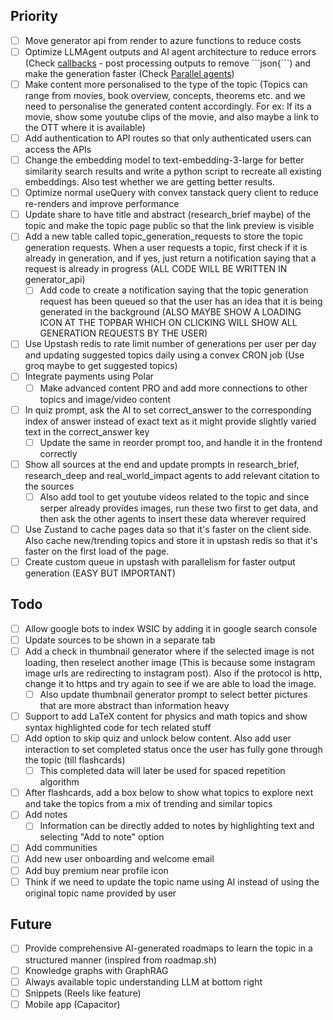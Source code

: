 ## Priority
- [ ] Move generator api from render to azure functions to reduce costs
- [ ] Optimize LLMAgent outputs and AI agent architecture to reduce errors (Check [callbacks](https://google.github.io/adk-docs/callbacks/types-of-callbacks/) - post processing outputs to remove \`\`\`json{\`\`\`) and make the generation faster (Check [Parallel agents](https://google.github.io/adk-docs/agents/multi-agents/#parallel-fan-outgather-pattern))
- [ ] Make content more personalised to the type of the topic (Topics can range from movies, book overview, concepts, theorems etc. and we need to personalise the generated content accordingly. For ex: If its a movie, show some youtube clips of the movie, and also maybe a link to the OTT where it is available)
- [ ] Add authentication to API routes so that only authenticated users can access the APIs
- [ ] Change the embedding model to text-embedding-3-large for better similarity search results and write a python script to recreate all existing embeddings. Also test whether we are getting better results.
- [ ] Optimize normal useQuery with convex tanstack query client to reduce re-renders and improve performance
- [ ] Update share to have title and abstract (research_brief maybe) of the topic and make the topic page public so that the link preview is visible
- [ ] Add a new table called topic_generation_requests to store the topic generation requests. When a user requests a topic, first check if it is already in generation, and if yes, just return a notification saying that a request is already in progress (ALL CODE WILL BE WRITTEN IN generator_api)
    - [ ] Add code to create a notification saying that the topic generation request has been queued so that the user has an idea that it is being generated in the background (ALSO MAYBE SHOW A LOADING ICON AT THE TOPBAR WHICH ON CLICKING WILL SHOW ALL GENERATION REQUESTS BY THE USER)
- [ ] Use Upstash redis to rate limit number of generations per user per day and updating suggested topics daily using a convex CRON job (Use groq maybe to get suggested topics)
- [ ] Integrate payments using Polar
    - [ ] Make advanced content PRO and add more connections to other topics and image/video content
- [ ] In quiz prompt, ask the AI to set correct_answer to the corresponding index of answer instead of exact text as it might provide slightly varied text in the correct_answer key
    - [ ] Update the same in reorder prompt too, and handle it in the frontend correctly
- [ ] Show all sources at the end and update prompts in research_brief, research_deep and real_world_impact agents to add relevant citation to the sources
    - [ ] Also add tool to get youtube videos related to the topic and since serper already provides images, run these two first to get data, and then ask the other agents to insert these data wherever required
- [ ] Use Zustand to cache pages data so that it's faster on the client side. Also cache new/trending topics and store it in upstash redis so that it's faster on the first load of the page.
- [ ] Create custom queue in upstash with parallelism for faster output generation (EASY BUT IMPORTANT)

## Todo
- [ ] Allow google bots to index WSIC by adding it in google search console
- [ ] Update sources to be shown in a separate tab
- [ ] Add a check in thumbnail generator where if the selected image is not loading, then reselect another image (This is because some instagram image urls are redirecting to instagram post). Also if the protocol is http, change it to https and try again to see if we are able to load the image.
    - [ ] Also update thumbnail generator prompt to select better pictures that are more abstract than information heavy
- [ ] Support to add LaTeX content for physics and math topics and show syntax highlighted code for tech related stuff
- [ ] Add option to skip quiz and unlock below content. Also add user interaction to set completed status once the user has fully gone through the topic (till flashcards)
    - [ ] This completed data will later be used for spaced repetition algorithm
- [ ] After flashcards, add a box below to show what topics to explore next and take the topics from a mix of trending and similar topics
- [ ] Add notes
    - [ ] Information can be directly added to notes by highlighting text and selecting "Add to note" option
- [ ] Add communities
- [ ] Add new user onboarding and welcome email
- [ ] Add buy premium near profile icon
- [ ] Think if we need to update the topic name using AI instead of using the original topic name provided by user

## Future
- [ ] Provide comprehensive AI-generated roadmaps to learn the topic in a structured manner (inspired from roadmap.sh)
- [ ] Knowledge graphs with GraphRAG
- [ ] Always available topic understanding LLM at bottom right
- [ ] Snippets (Reels like feature)
- [ ] Mobile app (Capacitor)
